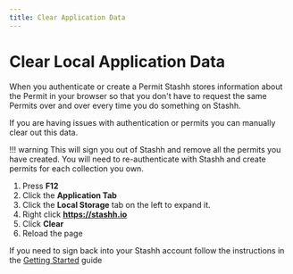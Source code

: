 ```yaml
---
title: Clear Application Data
---
```


# Clear Local Application Data

When you authenticate or create a Permit Stashh stores information about the Permit in your browser so that you don't have to request the same Permits over and over every time you do something on Stashh.

If you are having issues with authentication or permits you can manually clear out this data.

!!! warning
    This will sign you out of Stashh and remove all the permits you have created. You will need to re-authenticate with Stashh and create permits for each collection you own.

1. Press **F12**
2. Click the **Application Tab**
3. Click the **Local Storage** tab on the left to expand it.
4. Right click **https://stashh.io**
5. Click **Clear**
6. Reload the page

If you need to sign back into your Stashh account follow the instructions in the [Getting Started](../getting-started/index.md) guide